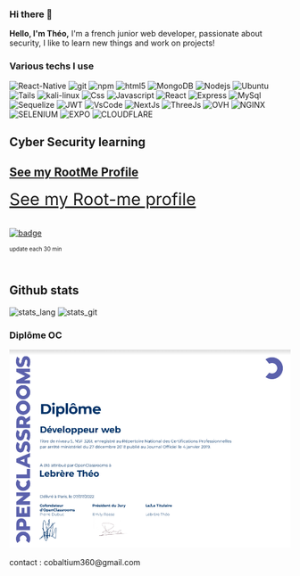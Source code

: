 ### Hi there 👋

<p>
  <strong>Hello, I'm Théo,</strong> I'm a french junior web developer, passionate about security, I like to learn new things and work on projects!
</p>
<h3>Various techs I use</h3>
<p>
  <img alt="React-Native" src="https://img.shields.io/badge/-React--Native-45b8d8?style=for-the-badge&logo=react&logoColor=white" />
  <img alt="git" src="https://img.shields.io/badge/-Git-F05032?style=for-the-badge&logo=git&logoColor=white" />
  <img alt="npm" src="https://img.shields.io/badge/-NPM-CB3837?style=for-the-badge&logo=npm&logoColor=white" />
  <img alt="html5" src="https://img.shields.io/badge/-HTML5-E34F26?style=for-the-badge&logo=html5&logoColor=white" />
  <img alt="MongoDB" src="https://img.shields.io/badge/-MongoDB-13aa52?style=for-the-badge&logo=mongodb&logoColor=white" />
  <img alt="Nodejs" src="https://img.shields.io/badge/-Nodejs-43853d?style=for-the-badge&logo=Node.js&logoColor=white" />
  <img alt="Ubuntu" src="https://img.shields.io/badge/Ubuntu-E95420?style=for-the-badge&logo=ubuntu&logoColor=white" />
  <img alt="Tails" src="https://img.shields.io/badge/Tails%20-56347C?&style=for-the-badge&logo=tails&logoColor=white" />
  <img alt="kali-linux" src="https://img.shields.io/badge/Kali_Linux-557C94?style=for-the-badge&logo=kali-linux&logoColor=white" />
  <img alt="Css" src="https://img.shields.io/badge/CSS3-1572B6?style=for-the-badge&logo=css3&logoColor=white" />
  <img alt="Javascript" src="https://img.shields.io/badge/JavaScript-323330?style=for-the-badge&logo=javascript&logoColor=F7DF1E" />
  <img alt="React" src="https://img.shields.io/badge/React-20232A?style=for-the-badge&logo=react&logoColor=61DAFB" />
  <img alt="Express" src="https://img.shields.io/badge/Express.js-404D59?style=for-the-badge" />
  <img alt="MySql" src="https://img.shields.io/badge/MySQL-005C84?style=for-the-badge&logo=mysql&logoColor=white" />
  <img alt="Sequelize" src="https://img.shields.io/badge/sequelize-323330?style=for-the-badge&logo=sequelize&logoColor=blue" />
  <img alt="JWT" src="https://img.shields.io/badge/JWT-black?style=for-the-badge&logo=JSON%20web%20tokens" />
  <img alt="VsCode" src="https://img.shields.io/badge/Visual_Studio_Code-0078D4?style=for-the-badge&logo=visual%20studio%20code&logoColor=white" /> 
  <img alt="NextJs" src="https://img.shields.io/badge/Next-black?style=for-the-badge&logo=next.js&logoColor=white" /> 
  <img alt="ThreeJs" src="https://img.shields.io/badge/threejs-black?style=for-the-badge&logo=three.js&logoColor=white" /> 
  <img alt="OVH" src="https://img.shields.io/badge/ovh-%23123F6D.svg?style=for-the-badge&logo=ovh&logoColor=#123F6D" /> 
  <img alt="NGINX" src="https://img.shields.io/badge/nginx-%23009639.svg?style=for-the-badge&logo=nginx&logoColor=white" /> 
  <img alt="SELENIUM" src="https://img.shields.io/badge/-selenium-%43B02A?style=for-the-badge&logo=selenium&logoColor=white" /> 
  <img alt="EXPO" src="https://img.shields.io/badge/expo-1C1E24?style=for-the-badge&logo=expo&logoColor=#D04A37" />
  <img alt="CLOUDFLARE" src="https://img.shields.io/badge/Cloudflare-F38020?style=for-the-badge&logo=Cloudflare&logoColor=white" />
  
</p>
<h2>Cyber Security learning</h2>

## [See my RootMe Profile](https://www.root-me.org/raltheo)
<a style="font-size:30px" href="https://www.root-me.org/raltheo">See my Root-me profile</a>  
<br><br>
<a href="https://imgbb.com/"><img src="http://51.178.83.147:8888/raltheo.png" alt="badge" border="0" /></a>
<p style="font-size:10px">update each 30 min</p>
<br>
<h2>Github stats</h2>

<div>
  <img alt="stats_lang" src="https://github-readme-stats.vercel.app/api/top-langs/?username=raltheo&theme=blue-green" />
  <img alt="stats_git" src="https://github-readme-stats.vercel.app/api?username=raltheo&theme=blue-green" />
  </div>



<h3>Diplôme OC</h3>
<img alt="Diplome" src="https://raw.githubusercontent.com/cobaltium360/Dipl-me/main/diplome.png" />


<p>contact : cobaltium360@gmail.com</p>
